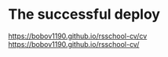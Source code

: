 # The successful deploy

https://bobov1190.github.io/rsschool-cv/cv
https://bobov1190.github.io/rsschool-cv/
